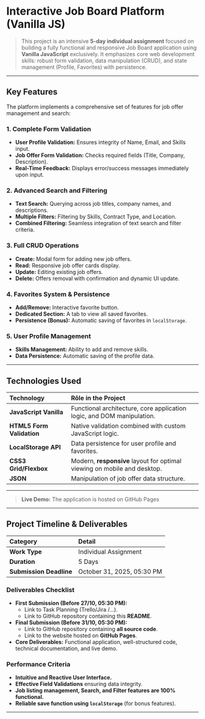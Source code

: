 # Interactive Job Board Platform (Vanilla JS)

> This project is an intensive **5-day individual assignment** focused on building a fully functional and responsive Job Board application using **Vanilla JavaScript** exclusively. It emphasizes core web development skills: robust form validation, data manipulation (CRUD), and state management (Profile, Favorites) with persistence.

---

## Key Features

The platform implements a comprehensive set of features for job offer management and search:

### 1. Complete Form Validation
* **User Profile Validation:** Ensures integrity of Name, Email, and Skills input.
* **Job Offer Form Validation:** Checks required fields (Title, Company, Description).
* **Real-Time Feedback:** Displays error/success messages immediately upon input.

### 2. Advanced Search and Filtering
* **Text Search:** Querying across job titles, company names, and descriptions.
* **Multiple Filters:** Filtering by Skills, Contract Type, and Location.
* **Combined Filtering:** Seamless integration of text search and filter criteria.

### 3. Full CRUD Operations
* **Create:** Modal form for adding new job offers.
* **Read:** Responsive job offer cards display.
* **Update:** Editing existing job offers.
* **Delete:** Offers removal with confirmation and dynamic UI update.

### 4. Favorites System & Persistence
* **Add/Remove:** Interactive favorite button.
* **Dedicated Section:** A tab to view all saved favorites.
* **Persistence (Bonus):** Automatic saving of favorites in `localStorage`.

### 5. User Profile Management
* **Skills Management:** Ability to add and remove skills.
* **Data Persistence:** Automatic saving of the profile data.

---

## Technologies Used

| Technology | Rôle in the Project |
| :--- | :--- |
| **JavaScript Vanilla** | Functional architecture, core application logic, and DOM manipulation. |
| **HTML5 Form Validation** | Native validation combined with custom JavaScript logic. |
| **LocalStorage API** | Data persistence for user profile and favorites. |
| **CSS3 Grid/Flexbox** | Modern, **responsive** layout for optimal viewing on mobile and desktop. |
| **JSON** | Manipulation of job offer data structure. |

---
> **Live Demo:** The application is hosted on GitHub Pages

---

## Project Timeline & Deliverables

| Category | Detail |
| :--- | :--- |
| **Work Type** | Individual Assignment |
| **Duration** | 5 Days |
| **Submission Deadline** | October 31, 2025, 05:30 PM |

### Deliverables Checklist

* **First Submission (Before 27/10, 05:30 PM):**
    * Link to Task Planning (Trello/Jira /...).
    * Link to GitHub repository containing this **README**.
* **Final Submission (Before 31/10, 05:30 PM):**
    * Link to GitHub repository containing **all source code**.
    * Link to the website hosted on **GitHub Pages**.
* **Core Deliverables:** Functional application, well-structured code, technical documentation, and live demo.

### Performance Criteria
* **Intuitive and Reactive User Interface.**
* **Effective Field Validations** ensuring data integrity.
* **Job listing management, Search, and Filter features are 100% functional.**
* **Reliable save function using `localStorage`** (for bonus features).

---